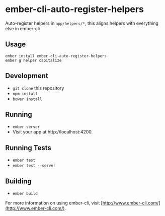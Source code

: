 # ember-cli-auto-register-helpers

Auto-register helpers in `app/helpers/*`, this aligns helpers with everything else in ember-cli

## Usage

```
ember install ember-cli-auto-register-helpers
ember g helper capitalize
```

## Development

* `git clone` this repository
* `npm install`
* `bower install`

## Running

* `ember server`
* Visit your app at http://localhost:4200.

## Running Tests

* `ember test`
* `ember test --server`

## Building

* `ember build`

For more information on using ember-cli, visit [http://www.ember-cli.com/](http://www.ember-cli.com/).
